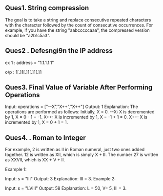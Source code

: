 
## Ques1. String compression
 The goal is to take a string and replace consecutive repeated characters with the character followed by the count of consecutive occurrences.
For example, if you have the string "aabcccccaaa", the compressed version should be "a2b1c5a3".

## Ques2 . Defesngi9n the IP address

ex 1 : address = "1.1.1.1.1"

 o/p : 1[.]1[.]1[.]1[.]1

## Ques3. Final Value of Variable After Performing Operations

 Input: operations = ["--X","X++","X++"]
Output: 1
Explanation: The operations are performed as follows:
Initially, X = 0.
--X: X is decremented by 1, X =  0 - 1 = -1.
X++: X is incremented by 1, X = -1 + 1 =  0.
X++: X is incremented by 1, X =  0 + 1 =  1.

## Ques4. . Roman to Integer

For example, 2 is written as II in Roman numeral, just two ones added together. 12 is written as XII, which is simply X + II. The number 27 is written as XXVII, which is XX + V + II.

Example 1:

Input: s = "III"
Output: 3
Explanation: III = 3.
Example 2:

Input: s = "LVIII"
Output: 58
Explanation: L = 50, V= 5, III = 3.
